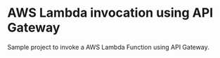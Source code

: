 # AWS Lambda invocation using API Gateway

Sample project to invoke a AWS Lambda Function using API Gateway.
